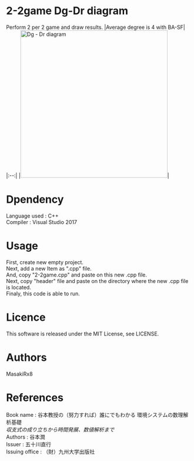 # 2-2game Dg-Dr diagram
Perform 2 per 2 game and draw results.
|Average degree is 4 with BA-SF|
|:--:|
|<img src="https://user-images.githubusercontent.com/44464443/47603993-b3852b80-da2e-11e8-9154-1c7f6efcd298.png" width="400px" title="Dg - Dr diagram">|<br>
# Dpendency
Language used : C++<br>
Compiler : Visual Studio 2017<br>
# Usage
First, create new empty project.<br>
Next, add a new Item as ".cpp" file.<br>
And, copy "2-2game.cpp" and paste on this new .cpp file.<br>
Next, copy "header" file and paste on the directory where the new .cpp file is located.<br>
Finaly, this code is able to run.<br>
# Licence
This software is released under the MIT License, see LICENSE.<br>
# Authors
MasakiRx8<br>
# References
Book name : 谷本教授の（努力すれば）誰にでもわかる 環境システムの数理解析基礎<br>
            *収支式の成り立ちから時間発展、数値解析まで<br>*
Authors : 谷本潤<br>
Issuer : 五十川直行<br>
Issuing office : （財）九州大学出版社
